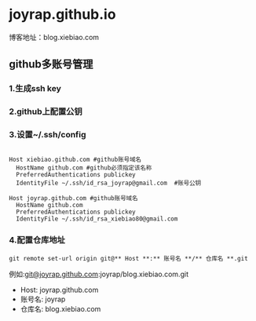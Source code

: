 joyrap.github.io
===================

博客地址：blog.xiebiao.com

## github多账号管理

### 1.生成ssh key
### 2.github上配置公钥
### 3.设置~/.ssh/config

```

Host xiebiao.github.com #github账号域名
  HostName github.com #github必须指定该名称
  PreferredAuthentications publickey
  IdentityFile ~/.ssh/id_rsa_joyrap@gmail.com  #账号公钥

Host joyrap.github.com #github账号域名
  HostName github.com
  PreferredAuthentications publickey
  IdentityFile ~/.ssh/id_rsa_xiebiao80@gmail.com

```
### 4.配置仓库地址

`` git remote set-url origin git@** Host **:** 账号名 **/** 仓库名 **.git ``

例如:git@joyrap.github.com:joyrap/blog.xiebiao.com.git
- Host:   joyrap.github.com
- 账号名: joyrap
- 仓库名: blog.xiebiao.com
